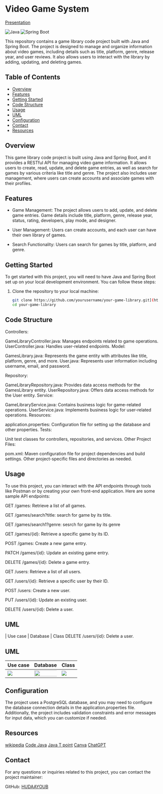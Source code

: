 # Video Game System
[Presentation](https://docs.google.com/presentation/d/1-zoPktfdu4iRr-uJT7rrlCOZKWnuX9-F/edit?usp=sharing&ouid=111785982233297159018&rtpof=true&sd=true)


![Java](https://img.shields.io/badge/Java-11-green)
![Spring Boot](https://img.shields.io/badge/Spring%20Boot-2.5-blue)

This repository contains a game library code project built with Java and Spring Boot. The project is designed to manage and organize information about video games, including details such as title, platform, genre, release year, and user reviews. It also allows users to interact with the library by adding, updating, and deleting games.

## Table of Contents
- [Overview](#overview)
- [Features](#features)
- [Getting Started](#getting-started)
- [Code Structure](#code-structure)  <!-- Corrected anchor link -->
- [Usage](#usage)
- [UML](#uml)  <!-- Corrected anchor link -->
- [Configuration](#configuration)
- [Contact](#contact)
- [Resources](#resources)


## Overview

This game library code project is built using Java and Spring Boot, and it provides a RESTful API for managing video game information. It allows users to create, read, update, and delete game entries, as well as search for games by various criteria like title and genre. The project also includes user management, where users can create accounts and associate games with their profiles.

## Features
- Game Management: The project allows users to add, update, and delete game entries. Game details include title, platform, genre, release year, status, rating, developers, play mode, and designer.

- User Management: Users can create accounts, and each user can have their own library of games.

- Search Functionality: Users can search for games by title, platform, and genre.

## Getting Started

To get started with this project, you will need to have Java and Spring Boot set up on your local development environment. You can follow these steps:

1. Clone the repository to your local machine:

   ```bash
   git clone https://github.com/yourusername/your-game-library.git](https://github.com/HUDAAYOUB/ProjectGameLibrary.git)https://github.com/HUDAAYOUB/ProjectGameLibrary.git
   cd your-game-library

## Code Structure
Controllers:

GameLibraryController.java: Manages endpoints related to game operations.
UserController.java: Handles user-related endpoints.
Model:

GamesLibrary.java: Represents the game entity with attributes like title, platform, genre, and more.
User.java: Represents user information including username, email, and password.

Repository:

GameLibraryRepository.java: Provides data access methods for the GamesLibrary entity.
UserRepository.java: Offers data access methods for the User entity.
Service:

GameLibraryService.java: Contains business logic for game-related operations.
UserService.java: Implements business logic for user-related operations.
Resources:

application.properties: Configuration file for setting up the database and other properties.
Tests:

Unit test classes for controllers, repositories, and services.
Other Project Files:


pom.xml: Maven configuration file for project dependencies and build settings.
Other project-specific files and directories as needed.

## Usage

To use this project, you can interact with the API endpoints through tools like Postman or by creating your own front-end application. Here are some sample API endpoints:

GET /games: Retrieve a list of all games.

GET /games/search?title: search for game by its title.

GET /games/search1?genre: sesrch for game by its genre

GET /games/{id}: Retrieve a specific game by its ID.

POST /games: Create a new game entry.

PATCH /games/{id}: Update an existing game entry.

DELETE /games/{id}: Delete a game entry.

GET /users: Retrieve a list of all users.

GET /users/{id}: Retrieve a specific user by their ID.

POST /users: Create a new user.

PUT /users/{id}: Update an existing user.

DELETE /users/{id}: Delete a user.
## UML

| Use case                                  | Database                                                 | Class
DELETE /users/{id}: Delete a user.
## UML

| Use case                                  | Database                                                 | Class      
|-------------------------------------------|----------------------------------------------------------|------------
| <img src = "https://github.com/HUDAAYOUB/ProjectGameLibrary/blob/main/11.png" > | <img src = "https://github.com/HUDAAYOUB/ProjectGameLibrary/blob/main/game%20-%20games_library.png" hight="100%" width="350%"> | <img src = "https://github.com/HUDAAYOUB/ProjectGameLibrary/blob/main/12.png">


## Configuration
The project uses a PostgreSQL database, and you may need to configure the database connection details in the application.properties file. Additionally, the project includes validation constraints and error messages for input data, which you can customize if needed.

## Resources

[wikipedia](https://www.wikipedia.org/)
[Code Java](https://www.codejava.net/spring-boot-tutorials)
[Java T point](https://www.javatpoint.com/)
[Canva](https://www.canva.com/)
[ChatGPT](https://chat.openai.com/)


## Contact
For any questions or inquiries related to this project, you can contact the project maintainer:

GitHub: [HUDAAYOUB](https://github.com/HUDAAYOUB)
